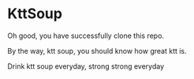 # KttSoup

Oh good, you have successfully clone this repo.

By the way, ktt soup, you should know how great ktt is. 

Drink ktt soup everyday, strong strong everyday
